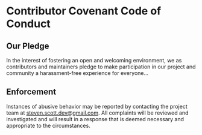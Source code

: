 ﻿# Contributor Covenant Code of Conduct

## Our Pledge
In the interest of fostering an open and welcoming environment, we as
contributors and maintainers pledge to make participation in our project
and community a harassment-free experience for everyone...

## Enforcement
Instances of abusive behavior may be reported by contacting the project team
at steven.scott.dev@gmail.com. All complaints will be reviewed and
investigated and will result in a response that is deemed necessary and
appropriate to the circumstances.

